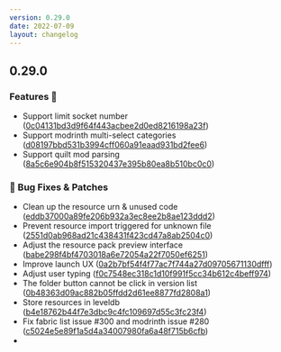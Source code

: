 ```yaml
---
version: 0.29.0
date: 2022-07-09
layout: changelog
---
```


## 0.29.0
### Features 🚀

- Support limit socket number ([0c04131bd3d9f64f443acbee2d0ed8216198a23f](https://github.com/Voxelum/x-minecraft-launcher/commit/0c04131bd3d9f64f443acbee2d0ed8216198a23f))
- Support modrinth multi-select categories ([d08197bbd531b3994cff060a91eaad931bd2fee6](https://github.com/Voxelum/x-minecraft-launcher/commit/d08197bbd531b3994cff060a91eaad931bd2fee6))
- Support quilt mod parsing ([8a5c6e904b8f515320437e395b80ea8b510bc0c0](https://github.com/Voxelum/x-minecraft-launcher/commit/8a5c6e904b8f515320437e395b80ea8b510bc0c0))
### 🐛 Bug Fixes & Patches

- Clean up the resource urn & unused code ([eddb37000a89fe206b932a3ec8ee2b8ae123ddd2](https://github.com/Voxelum/x-minecraft-launcher/commit/eddb37000a89fe206b932a3ec8ee2b8ae123ddd2))
- Prevent resource import triggered for unknown file ([2551d0ab968ad21c438431f423cd47a8ab2504c0](https://github.com/Voxelum/x-minecraft-launcher/commit/2551d0ab968ad21c438431f423cd47a8ab2504c0))
- Adjust the resource pack preview interface ([babe298f4bf4703018a6e72054a22f7050ef6251](https://github.com/Voxelum/x-minecraft-launcher/commit/babe298f4bf4703018a6e72054a22f7050ef6251))
- Improve launch UX ([0a2b7bf54f4f77ac7f744a27d09705671130dfff](https://github.com/Voxelum/x-minecraft-launcher/commit/0a2b7bf54f4f77ac7f744a27d09705671130dfff))
- Adjust user typing ([f0c7548ec318c1d10f991f5cc34b612c4beff974](https://github.com/Voxelum/x-minecraft-launcher/commit/f0c7548ec318c1d10f991f5cc34b612c4beff974))
- The folder button cannot be click in version list ([0b48363d09ac882b05ffdd2d61ee8877fd2808a1](https://github.com/Voxelum/x-minecraft-launcher/commit/0b48363d09ac882b05ffdd2d61ee8877fd2808a1))
- Store resources in leveldb ([b4e18762b44f7e3dbc9c4fc109697d55c3fc23f4](https://github.com/Voxelum/x-minecraft-launcher/commit/b4e18762b44f7e3dbc9c4fc109697d55c3fc23f4))
- Fix fabric list issue #300 and modrinth issue #280 ([c5024e5e89f1a5d4a34007980fa6a48f715b6cfb](https://github.com/Voxelum/x-minecraft-launcher/commit/c5024e5e89f1a5d4a34007980fa6a48f715b6cfb))
- 